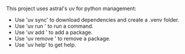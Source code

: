 This project uses astral's uv for python management:
- Use 'uv sync' to download dependencies and create a .venv folder.
- Use 'uv run <command>' to run a command.
- Use 'uv add <package>' to add a package.
- Use 'uv remove <package>' to remove a package.
- Use 'uv help' to get help.
